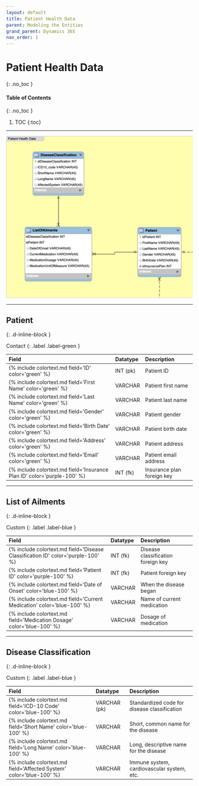 ```yaml
---
layout: default
title: Patient Health Data
parent: Modeling the Entities
grand_parent: Dynamics 365
nav_order: 1
---
```


# Patient Health Data
{: .no_toc }

<div class="code-example" markdown="1">

#### Table of Contents
{: .no_toc }

1. TOC
{:toc}

</div>

---

<img src='/assets/images/patient.png' />

---

## Patient
{: .d-inline-block }

Contact
{: .label .label-green }

| Field | Datatype | Description |
|:------|:------------|:-|
| {% include colortext.md field='ID' color='green' %} | INT (pk) | Patient ID |
| {% include colortext.md field='First Name' color='green' %} | VARCHAR | Patient first name |
| {% include colortext.md field='Last Name' color='green' %} | VARCHAR | Patient last name |
| {% include colortext.md field='Gender' color='green' %} | VARCHAR | Patient gender |
| {% include colortext.md field='Birth Date' color='green' %} | VARCHAR | Patient birth date |
| {% include colortext.md field='Address' color='green' %} | VARCHAR | Patient address |
| {% include colortext.md field='Email' color='green' %} | VARCHAR | Patient email address |
| {% include colortext.md field='Insurance Plan ID' color='purple-100' %} | INT (fk) | Insurance plan foreign key |

---

## List of Ailments
{: .d-inline-block }

Custom
{: .label .label-blue }

| Field | Datatype | Description |
|:------|:------------|:-|
| {% include colortext.md field='Disease Classification ID' color='purple-100' %} | INT (fk) | Disease classification foreign key |
| {% include colortext.md field='Patient ID' color='purple-100' %} | INT (fk) | Patient foreign key |
| {% include colortext.md field='Date of Onset' color='blue-100' %} | VARCHAR | When the disease began |
| {% include colortext.md field='Current Medication' color='blue-100' %} | VARCHAR | Name of current medication |
| {% include colortext.md field='Medication Dosage' color='blue-100' %} | VARCHAR | Dosage of medication |

---

## Disease Classification
{: .d-inline-block }

Custom
{: .label .label-blue }

| Field | Datatype | Description |
|:------|:------------|:-|
| {% include colortext.md field='ICD-10 Code' color='blue-100' %} | VARCHAR (pk) | Standardized code for disease classification |
| {% include colortext.md field='Short Name' color='blue-100' %} | VARCHAR | Short, common name for the disease |
| {% include colortext.md field='Long Name' color='blue-100' %} | VARCHAR | Long, descriptive name for the disease |
| {% include colortext.md field='Affected System' color='blue-100' %} | VARCHAR | Immune system, cardiovascular system, etc. |

